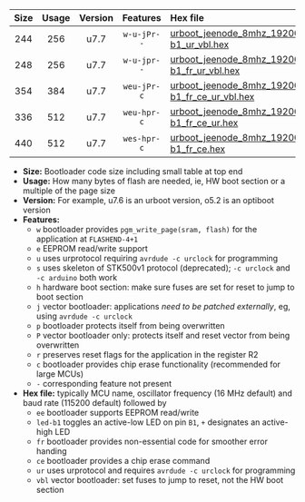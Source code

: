 |Size|Usage|Version|Features|Hex file|
|:-:|:-:|:-:|:-:|:--|
|244|256|u7.7|`w-u-jPr--`|[urboot_jeenode_8mhz_19200bps_led-b1_ur_vbl.hex](https://raw.githubusercontent.com/stefanrueger/urboot.hex/main/boards/jeenode/fcpu_8mhz/19200_bps/urboot_jeenode_8mhz_19200bps_led-b1_ur_vbl.hex)|
|248|256|u7.7|`w-u-jpr--`|[urboot_jeenode_8mhz_19200bps_led-b1_fr_ur_vbl.hex](https://raw.githubusercontent.com/stefanrueger/urboot.hex/main/boards/jeenode/fcpu_8mhz/19200_bps/urboot_jeenode_8mhz_19200bps_led-b1_fr_ur_vbl.hex)|
|354|384|u7.7|`weu-jPr-c`|[urboot_jeenode_8mhz_19200bps_ee_led-b1_fr_ce_ur_vbl.hex](https://raw.githubusercontent.com/stefanrueger/urboot.hex/main/boards/jeenode/fcpu_8mhz/19200_bps/urboot_jeenode_8mhz_19200bps_ee_led-b1_fr_ce_ur_vbl.hex)|
|336|512|u7.7|`weu-hpr-c`|[urboot_jeenode_8mhz_19200bps_ee_led-b1_fr_ce_ur.hex](https://raw.githubusercontent.com/stefanrueger/urboot.hex/main/boards/jeenode/fcpu_8mhz/19200_bps/urboot_jeenode_8mhz_19200bps_ee_led-b1_fr_ce_ur.hex)|
|440|512|u7.7|`wes-hpr-c`|[urboot_jeenode_8mhz_19200bps_ee_led-b1_fr_ce.hex](https://raw.githubusercontent.com/stefanrueger/urboot.hex/main/boards/jeenode/fcpu_8mhz/19200_bps/urboot_jeenode_8mhz_19200bps_ee_led-b1_fr_ce.hex)|

- **Size:** Bootloader code size including small table at top end
- **Usage:** How many bytes of flash are needed, ie, HW boot section or a multiple of the page size
- **Version:** For example, u7.6 is an urboot version, o5.2 is an optiboot version
- **Features:**
  + `w` bootloader provides `pgm_write_page(sram, flash)` for the application at `FLASHEND-4+1`
  + `e` EEPROM read/write support
  + `u` uses urprotocol requiring `avrdude -c urclock` for programming
  + `s` uses skeleton of STK500v1 protocol (deprecated); `-c urclock` and `-c arduino` both work
  + `h` hardware boot section: make sure fuses are set for reset to jump to boot section
  + `j` vector bootloader: applications *need to be patched externally*, eg, using `avrdude -c urclock`
  + `p` bootloader protects itself from being overwritten
  + `P` vector bootloader only: protects itself and reset vector from being overwritten
  + `r` preserves reset flags for the application in the register R2
  + `c` bootloader provides chip erase functionality (recommended for large MCUs)
  + `-` corresponding feature not present
- **Hex file:** typically MCU name, oscillator frequency (16 MHz default) and baud rate (115200 default) followed by
  + `ee` bootloader supports EEPROM read/write
  + `led-b1` toggles an active-low LED on pin `B1`, `+` designates an active-high LED
  + `fr` bootloader provides non-essential code for smoother error handing
  + `ce` bootloader provides a chip erase command
  + `ur` uses urprotocol and requires `avrdude -c urclock` for programming
  + `vbl` vector bootloader: set fuses to jump to reset, not the HW boot section
